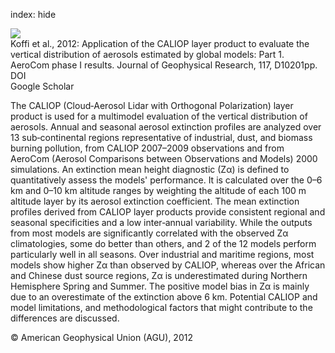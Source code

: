 index: hide

<div class="Citation">
    <div class="Citation-thumb CitationThumb-linked"  data-href="https://doi.org/10.1029/2011jd016858">
      <img src="https://static.claimspace.cloud/climate-study-static/refs/thumbs/7/Koffi_et_al_2012-thumb.png" />
    </div>

  <div class="Citation-body">
    <div class="Citation-text">Koffi et al., 2012: Application of the CALIOP layer product to evaluate the vertical distribution of aerosols estimated by global models: Part 1. AeroCom phase I results. <span class="Article-journal">Journal of Geophysical Research, </span><span class="Article-volume">117, </span>D10201pp.</div>
    <div class="Citation-links">
      <div class="CitationLink" data-href="https://doi.org/10.1029/2011jd016858">
        <div class="CitationLink-icon CitationLink-Doi"></div>
        <div class="CitationLink-text">DOI</div>
      </div>
      <div class="CitationLink" data-href="https://scholar.google.com/scholar?q=10.1029/2011jd016858">
        <div class="CitationLink-icon CitationLink-Scholar"></div>
        <div class="CitationLink-text">Google Scholar</div>
      </div>
    </div>
  </div>
</div>

The CALIOP (Cloud‐Aerosol Lidar with Orthogonal Polarization) layer product is used for a multimodel evaluation of the vertical distribution of aerosols. Annual and seasonal aerosol extinction profiles are analyzed over 13 sub‐continental regions representative of industrial, dust, and biomass burning pollution, from CALIOP 2007–2009 observations and from AeroCom (Aerosol Comparisons between Observations and Models) 2000 simulations. An extinction mean height diagnostic (Zα) is defined to quantitatively assess the models' performance. It is calculated over the 0–6 km and 0–10 km altitude ranges by weighting the altitude of each 100 m altitude layer by its aerosol extinction coefficient. The mean extinction profiles derived from CALIOP layer products provide consistent regional and seasonal specificities and a low inter‐annual variability. While the outputs from most models are significantly correlated with the observed Zα climatologies, some do better than others, and 2 of the 12 models perform particularly well in all seasons. Over industrial and maritime regions, most models show higher Zα than observed by CALIOP, whereas over the African and Chinese dust source regions, Zα is underestimated during Northern Hemisphere Spring and Summer. The positive model bias in Zα is mainly due to an overestimate of the extinction above 6 km. Potential CALIOP and model limitations, and methodological factors that might contribute to the differences are discussed.

<div class="Citation-copy">
&copy; American Geophysical Union (AGU), 2012
</div>